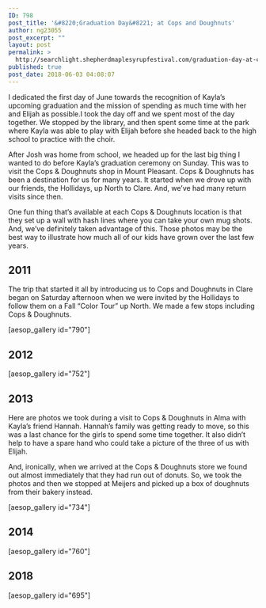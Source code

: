 ```yaml
---
ID: 798
post_title: '&#8220;Graduation Day&#8221; at Cops and Doughnuts'
author: ng23055
post_excerpt: ""
layout: post
permalink: >
  http://searchlight.shepherdmaplesyrupfestival.com/graduation-day-at-cops-and-doughnuts-2
published: true
post_date: 2018-06-03 04:08:07
---
```

I dedicated the first day of June towards the recognition of Kayla’s upcoming graduation and the mission of spending as much time with her and Elijah as possible.I took the day off and we spent most of the day together. We stopped by the library, and then spent some time at the park where Kayla was able to play with Elijah before she headed back to the high school to practice with the choir.

After Josh was home from school, we headed up for the last big thing I wanted to do before Kayla’s graduation ceremony on Sunday. This was to visit the Cops &amp; Doughnuts shop in Mount Pleasant. Cops &amp; Doughnuts has been a destination for us for many years. It started when we drove up with our friends, the Hollidays, up North to Clare. And, we’ve had many return visits since then.

One fun thing that’s available at each Cops &amp; Doughnuts location is that they set up a wall with hash lines where you can take your own mug shots. And, we’ve definitely taken advantage of this. Those photos may be the best way to illustrate how much all of our kids have grown over the last few years.
<h2>2011</h2>
The trip that started it all by introducing us to Cops and Doughnuts in Clare began on Saturday afternoon when we were invited by the Hollidays to follow them on a Fall “Color Tour” up North. We made a few stops including Cops &amp; Doughnuts.

[aesop_gallery id="790"]
<h2>2012</h2>
[aesop_gallery id="752"]
<h2>2013</h2>
Here are photos we took during a visit to Cops &amp; Doughnuts in Alma with Kayla’s friend Hannah. Hannah’s family was getting ready to move, so this was a last chance for the girls to spend some time together. It also didn’t help to have a spare hand who could take a picture of the three of us with Elijah.

And, ironically, when we arrived at the Cops &amp; Doughnuts store we found out almost immediately that they had run out of donuts. So, we took the photos and then we stopped at Meijers and picked up a box of doughnuts from their bakery instead.

[aesop_gallery id="734"]
<h2>2014</h2>
[aesop_gallery id="760"]
<h2>2018</h2>
[aesop_gallery id="695"]